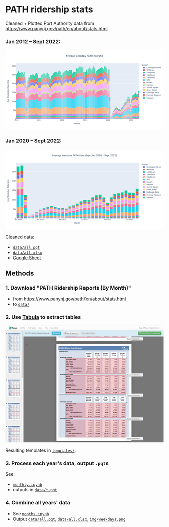# PATH ridership stats
Cleaned + Plotted Port Authority data from https://www.panynj.gov/path/en/about/stats.html

### Jan 2012 – Sept 2022:
![PATH ridership over time, stacked by station](img/weekdays.png)

### Jan 2020 – Sept 2022:
![PATH ridership over time, stacked by station](img/weekdays_2020:.png)

Cleaned data:
- [`data/all.pqt`]
- [`data/all.xlsx`]
- [Google Sheet](https://docs.google.com/spreadsheets/d/1u84kVHEjvqByCu8Jb78D9f7TXbahoOe0/edit)

## Methods

### 1. Download "PATH Ridership Reports (By Month)"
- from https://www.panynj.gov/path/en/about/stats.html
- to [`data/`](data/)

### 2. Use [Tabula] to extract tables

![](img/tabula-screenshot.png)

Resulting templates in [`templates/`](templates).

### 3. Process each year's data, output `.pqt`s
See:
- [`monthly.ipynb`](monthly.ipynb)
- outputs in [`data/*.pqt`](data/)

### 4. Combine all years' data
- See [`months.ipynb`](months.ipynb)
- Output [`data/all.pqt`], [`data/all.xlsx`], [`img/weekdays.png`](img/weekdays.png)

[`data/all.pqt`]: data/all.pqt
[`data/all.xlsx`]: data/all.xlsx
[Tabula]: https://tabula.technology/
